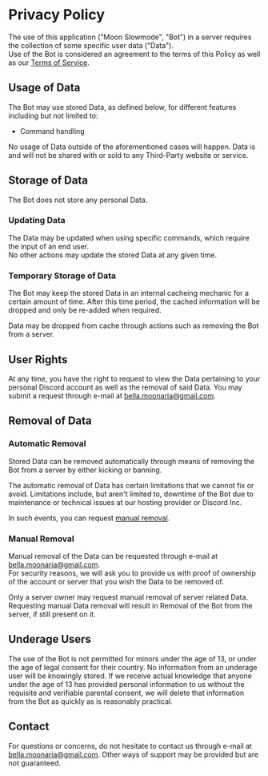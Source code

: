 # Privacy Policy

The use of this application ("Moon Slowmode", "Bot") in a server requires the collection of some specific user data ("Data").  
Use of the Bot is considered an agreement to the terms of this Policy as well as our [Terms of Service](https://github.com/BellaMoonaria/Moon-Development/blob/main/terms-of-service.md).

## Usage of Data

The Bot may use stored Data, as defined below, for different features including but not limited to:
- Command handling

No usage of Data outside of the aforementioned cases will happen.
Data is and will not be shared with or sold to any Third-Party website or service.

## Storage of Data

The Bot does not store any personal Data.

### Updating Data

The Data may be updated when using specific commands, which require the input of an end user.  
No other actions may update the stored Data at any given time.

### Temporary Storage of Data

The Bot may keep the stored Data in an internal cacheing mechanic for a certain amount of time.
After this time period, the cached information will be dropped and only be re-added when required.

Data may be dropped from cache through actions such as removing the Bot from a server.

## User Rights

At any time, you have the right to request to view the Data pertaining to your personal Discord account as well as the removal of said Data.
You may submit a request through e-mail at bella.moonaria@gmail.com.

## Removal of Data

### Automatic Removal

Stored Data can be removed automatically through means of removing the Bot from a server by either kicking or banning.

The automatic removal of Data has certain limitations that we cannot fix or avoid.
Limitations include, but aren't limited to, downtime of the Bot due to maintenance or technical issues at our hosting provider or Discord Inc.

In such events, you can request [manual removal](#manual-removal).

### Manual Removal

Manual removal of the Data can be requested through e-mail at bella.moonaria@gmail.com.  
For security reasons, we will ask you to provide us with proof of ownership of the account or server that you wish the Data to be removed of.

Only a server owner may request manual removal of server related Data.
Requesting manual Data removal will result in Removal of the Bot from the server, if still present on it.

## Underage Users

The use of the Bot is not permitted for minors under the age of 13, or under the age of legal consent for their country.
No information from an underage user will be knowingly stored.
If we receive actual knowledge that anyone under the age of 13 has provided personal information to us without the requisite and verifiable parental consent, we will delete that information from the Bot as quickly as is reasonably practical.

## Contact

For questions or concerns, do not hesitate to contact us through e-mail at bella.moonaria@gmail.com.
Other ways of support may be provided but are not guaranteed.
